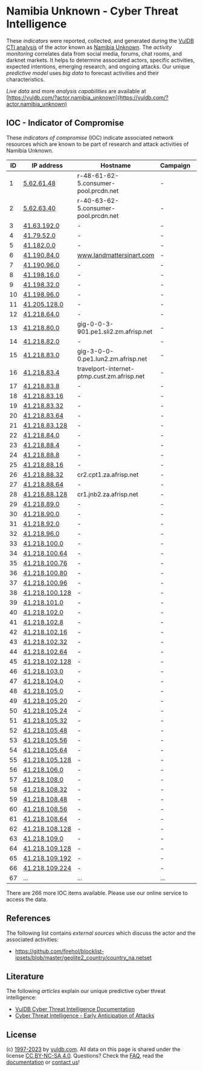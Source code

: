 # Namibia Unknown - Cyber Threat Intelligence

These _indicators_ were reported, collected, and generated during the [VulDB CTI analysis](https://vuldb.com/?kb.cti) of the actor known as [Namibia Unknown](https://vuldb.com/?actor.namibia_unknown). The _activity monitoring_ correlates data from social media, forums, chat rooms, and darknet markets. It helps to determine associated actors, specific activities, expected intentions, emerging research, and ongoing attacks. Our unique _predictive model_ uses _big data_ to forecast activities and their characteristics.

_Live data_ and more _analysis capabilities_ are available at [https://vuldb.com/?actor.namibia_unknown](https://vuldb.com/?actor.namibia_unknown)

## IOC - Indicator of Compromise

These _indicators of compromise_ (IOC) indicate associated network resources which are known to be part of research and attack activities of Namibia Unknown.

ID | IP address | Hostname | Campaign | Confidence
-- | ---------- | -------- | -------- | ----------
1 | [5.62.61.48](https://vuldb.com/?ip.5.62.61.48) | r-48-61-62-5.consumer-pool.prcdn.net | - | High
2 | [5.62.63.40](https://vuldb.com/?ip.5.62.63.40) | r-40-63-62-5.consumer-pool.prcdn.net | - | High
3 | [41.63.192.0](https://vuldb.com/?ip.41.63.192.0) | - | - | High
4 | [41.79.52.0](https://vuldb.com/?ip.41.79.52.0) | - | - | High
5 | [41.182.0.0](https://vuldb.com/?ip.41.182.0.0) | - | - | High
6 | [41.190.84.0](https://vuldb.com/?ip.41.190.84.0) | www.landmattersinart.com | - | High
7 | [41.190.96.0](https://vuldb.com/?ip.41.190.96.0) | - | - | High
8 | [41.198.16.0](https://vuldb.com/?ip.41.198.16.0) | - | - | High
9 | [41.198.32.0](https://vuldb.com/?ip.41.198.32.0) | - | - | High
10 | [41.198.96.0](https://vuldb.com/?ip.41.198.96.0) | - | - | High
11 | [41.205.128.0](https://vuldb.com/?ip.41.205.128.0) | - | - | High
12 | [41.218.64.0](https://vuldb.com/?ip.41.218.64.0) | - | - | High
13 | [41.218.80.0](https://vuldb.com/?ip.41.218.80.0) | gig-0-0-3-901.pe1.sli2.zm.afrisp.net | - | High
14 | [41.218.82.0](https://vuldb.com/?ip.41.218.82.0) | - | - | High
15 | [41.218.83.0](https://vuldb.com/?ip.41.218.83.0) | gig-3-0-0-0.pe1.lun2.zm.afrisp.net | - | High
16 | [41.218.83.4](https://vuldb.com/?ip.41.218.83.4) | travelport-internet-ptmp.cust.zm.afrisp.net | - | High
17 | [41.218.83.8](https://vuldb.com/?ip.41.218.83.8) | - | - | High
18 | [41.218.83.16](https://vuldb.com/?ip.41.218.83.16) | - | - | High
19 | [41.218.83.32](https://vuldb.com/?ip.41.218.83.32) | - | - | High
20 | [41.218.83.64](https://vuldb.com/?ip.41.218.83.64) | - | - | High
21 | [41.218.83.128](https://vuldb.com/?ip.41.218.83.128) | - | - | High
22 | [41.218.84.0](https://vuldb.com/?ip.41.218.84.0) | - | - | High
23 | [41.218.88.4](https://vuldb.com/?ip.41.218.88.4) | - | - | High
24 | [41.218.88.8](https://vuldb.com/?ip.41.218.88.8) | - | - | High
25 | [41.218.88.16](https://vuldb.com/?ip.41.218.88.16) | - | - | High
26 | [41.218.88.32](https://vuldb.com/?ip.41.218.88.32) | cr2.cpt1.za.afrisp.net | - | High
27 | [41.218.88.64](https://vuldb.com/?ip.41.218.88.64) | - | - | High
28 | [41.218.88.128](https://vuldb.com/?ip.41.218.88.128) | cr1.jnb2.za.afrisp.net | - | High
29 | [41.218.89.0](https://vuldb.com/?ip.41.218.89.0) | - | - | High
30 | [41.218.90.0](https://vuldb.com/?ip.41.218.90.0) | - | - | High
31 | [41.218.92.0](https://vuldb.com/?ip.41.218.92.0) | - | - | High
32 | [41.218.96.0](https://vuldb.com/?ip.41.218.96.0) | - | - | High
33 | [41.218.100.0](https://vuldb.com/?ip.41.218.100.0) | - | - | High
34 | [41.218.100.64](https://vuldb.com/?ip.41.218.100.64) | - | - | High
35 | [41.218.100.76](https://vuldb.com/?ip.41.218.100.76) | - | - | High
36 | [41.218.100.80](https://vuldb.com/?ip.41.218.100.80) | - | - | High
37 | [41.218.100.96](https://vuldb.com/?ip.41.218.100.96) | - | - | High
38 | [41.218.100.128](https://vuldb.com/?ip.41.218.100.128) | - | - | High
39 | [41.218.101.0](https://vuldb.com/?ip.41.218.101.0) | - | - | High
40 | [41.218.102.0](https://vuldb.com/?ip.41.218.102.0) | - | - | High
41 | [41.218.102.8](https://vuldb.com/?ip.41.218.102.8) | - | - | High
42 | [41.218.102.16](https://vuldb.com/?ip.41.218.102.16) | - | - | High
43 | [41.218.102.32](https://vuldb.com/?ip.41.218.102.32) | - | - | High
44 | [41.218.102.64](https://vuldb.com/?ip.41.218.102.64) | - | - | High
45 | [41.218.102.128](https://vuldb.com/?ip.41.218.102.128) | - | - | High
46 | [41.218.103.0](https://vuldb.com/?ip.41.218.103.0) | - | - | High
47 | [41.218.104.0](https://vuldb.com/?ip.41.218.104.0) | - | - | High
48 | [41.218.105.0](https://vuldb.com/?ip.41.218.105.0) | - | - | High
49 | [41.218.105.20](https://vuldb.com/?ip.41.218.105.20) | - | - | High
50 | [41.218.105.24](https://vuldb.com/?ip.41.218.105.24) | - | - | High
51 | [41.218.105.32](https://vuldb.com/?ip.41.218.105.32) | - | - | High
52 | [41.218.105.48](https://vuldb.com/?ip.41.218.105.48) | - | - | High
53 | [41.218.105.56](https://vuldb.com/?ip.41.218.105.56) | - | - | High
54 | [41.218.105.64](https://vuldb.com/?ip.41.218.105.64) | - | - | High
55 | [41.218.105.128](https://vuldb.com/?ip.41.218.105.128) | - | - | High
56 | [41.218.106.0](https://vuldb.com/?ip.41.218.106.0) | - | - | High
57 | [41.218.108.0](https://vuldb.com/?ip.41.218.108.0) | - | - | High
58 | [41.218.108.32](https://vuldb.com/?ip.41.218.108.32) | - | - | High
59 | [41.218.108.48](https://vuldb.com/?ip.41.218.108.48) | - | - | High
60 | [41.218.108.56](https://vuldb.com/?ip.41.218.108.56) | - | - | High
61 | [41.218.108.64](https://vuldb.com/?ip.41.218.108.64) | - | - | High
62 | [41.218.108.128](https://vuldb.com/?ip.41.218.108.128) | - | - | High
63 | [41.218.109.0](https://vuldb.com/?ip.41.218.109.0) | - | - | High
64 | [41.218.109.128](https://vuldb.com/?ip.41.218.109.128) | - | - | High
65 | [41.218.109.192](https://vuldb.com/?ip.41.218.109.192) | - | - | High
66 | [41.218.109.224](https://vuldb.com/?ip.41.218.109.224) | - | - | High
67 | ... | ... | ... | ...

There are 266 more IOC items available. Please use our online service to access the data.

## References

The following list contains _external sources_ which discuss the actor and the associated activities:

* https://github.com/firehol/blocklist-ipsets/blob/master/geolite2_country/country_na.netset

## Literature

The following _articles_ explain our unique predictive cyber threat intelligence:

* [VulDB Cyber Threat Intelligence Documentation](https://vuldb.com/?kb.cti)
* [Cyber Threat Intelligence - Early Anticipation of Attacks](https://www.scip.ch/en/?labs.20201022)

## License

(c) [1997-2023](https://vuldb.com/?kb.changelog) by [vuldb.com](https://vuldb.com/?kb.about). All data on this page is shared under the license [CC BY-NC-SA 4.0](https://creativecommons.org/licenses/by-nc-sa/4.0/). Questions? Check the [FAQ](https://vuldb.com/?kb.faq), read the [documentation](https://vuldb.com/?kb) or [contact us](https://vuldb.com/?contact)!
